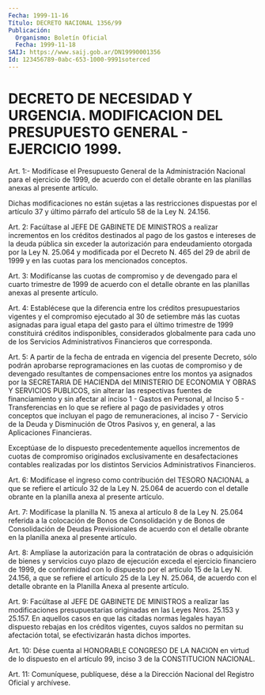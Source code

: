 ```yaml
---
Fecha: 1999-11-16
Título: DECRETO NACIONAL 1356/99
Publicación:
  Organismo: Boletín Oficial
  Fecha: 1999-11-18
SAIJ: https://www.saij.gob.ar/DN19990001356
Id: 123456789-0abc-653-1000-9991soterced
---
```

# DECRETO DE NECESIDAD Y URGENCIA. MODIFICACION DEL PRESUPUESTO GENERAL - EJERCICIO 1999.

<a id="1"></a>
Art. 1:- Modifícase el Presupuesto General de la Administración Nacional  para el ejercicio de 1999, de acuerdo con el detalle obrante en las  planillas  anexas  al presente artículo.

Dichas   modificaciones  no  están  sujetas  a  las  restricciones dispuestas  por  el artículo 37 y último párrafo del artículo 58 de la Ley N. 24.156.

<a id="2"></a>
Art. 2: Facúltase  al  JEFE  DE  GABINETE  DE MINISTROS a realizar incrementos en los créditos destinados al pago  de  los  gastos  e intereses  de  la  deuda  pública  sin exceder la autorización para endeudamiento otorgada por la Ley N. 25.064  y modificada  por  el Decreto  N. 465  del  29  de abril de 1999 y en las cuotas para los mencionados conceptos.

<a id="3"></a>
Art. 3: Modifícanse las cuotas  de compromiso y de devengado para el cuarto trimestre de 1999 de acuerdo  con  el  detalle obrante en las planillas anexas al presente artículo.

<a id="4"></a>
Art.   4: Establécese  que  la  diferencia  entre  los  créditos presupuestarios  vigentes  y  el  compromiso  ejecutado  al  30 de setiembre  más las cuotas asignadas para igual etapa del gasto para el último trimestre  de  1999  constituirá créditos indisponibles, considerados globalmente para cada uno de los Servicios Administrativos Financieros que corresponda.

<a id="5"></a>
Art. 5: A partir de la fecha de  entrada en vigencia del presente Decreto, sólo podrán aprobarse reprogramaciones  en  las  cuotas de compromiso y de devengado resultantes de compensaciones entre  los montos ya asignados por la SECRETARIA DE HACIENDA del MINISTERIO DE ECONOMIA Y OBRAS Y SERVICIOS PUBLICOS, sin alterar las respectivas fuentes  de  financiamiento  y  sin afectar al inciso 1 - Gastos en Personal, al Inciso 5 - Transferencias en lo que se refiere al pago de  pasividades  y  otros  conceptos   que  incluyan  el  pago  de remuneraciones, al inciso 7 - Servicio de la Deuda y Disminución de Otros Pasivos y, en general, a las Aplicaciones Financieras.

Exceptúase de lo dispuesto precedentemente  aquellos incrementos de cuotas de compromiso originados exclusivamente  en  desafectaciones contables  realizadas  por los distintos Servicios Administrativos Financieros.

<a id="6"></a>
Art.  6: Modifícase el ingreso  como  contribución  del  TESORO NACIONAL a que  se  refiere  el  artículo 32 de la Ley N. 25.064 de acuerdo  con el detalle obrante en la planilla  anexa  al  presente artículo.

<a id="7"></a>
Art. 7: Modifícase la planilla N. 15 anexa al artículo 8 de la Ley N. 25.064 referida a la  colocación  de Bonos de Consolidación y de Bonos de Consolidación de Deudas Previsionales  de  acuerdo con el detalle    obrante  en  la  planilla  anexa  al  presente  artículo.

<a id="8"></a>
Art. 8: Amplíase  la autorización para la contratación de obras o adquisición de bienes  y  servicios cuyo plazo de ejecución exceda el ejercicio financiero de  1999,  de conformidad con lo dispuesto por el artículo 15 de la Ley N. 24.156, a que se refiere el artículo 25 de la Ley N. 25.064, de acuerdo con  el  detalle obrante  en la Planilla Anexa al presente artículo.

<a id="9"></a>
Art. 9: Facúltase al JEFE DE GABINETE DE MINISTROS a realizar las modificaciones presupuestarias originadas en las Leyes Nros. 25.153 y 25.157. En aquellos casos en que las citadas normas legales hayan dispuesto rebajas en los créditos vigentes, cuyos saldos no permitan su afectación total, se efectivizarán hasta dichos importes.

<a id="10"></a>
Art. 10: Dése cuenta al HONORABLE CONGRESO DE LA NACION en virtud de lo dispuesto en el artículo 99, inciso 3 de la CONSTITUCION NACIONAL.

<a id="11"></a>
Art. 11: Comuníquese,  publíquese,  dése  a la Dirección Nacional del Registro Oficial y archívese.